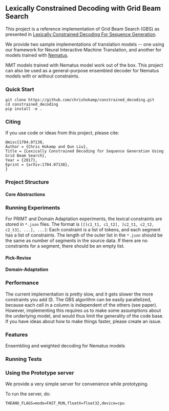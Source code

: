 ## Lexically Constrained Decoding with Grid Beam Search

This project is a reference implementation of Grid Beam Search (GBS) as presented in [Lexically Constrained Decoding For Sequence Generation](https://arxiv.org/abs/1704.07138).

We provide two sample implementations of translation models -- one using our framework for
Neural Interactive Machine Translation, 
and another for models trained with [Nematus](https://github.com/rsennrich/nematus).

NMT models trained with Nematus model work out of the box. This project can also be used as a general-purpose 
ensembled decoder for Nematus models with or without constraints. 

### Quick Start

```
git clone https://github.com/chrishokamp/constrained_decoding.git
cd constrained_decoding
pip install -e .
```

### Citing

If you use code or ideas from this project, please cite:

```
@misc{1704.07138,
Author = {Chris Hokamp and Qun Liu},
Title = {Lexically Constrained Decoding for Sequence Generation Using Grid Beam Search},
Year = {2017},
Eprint = {arXiv:1704.07138},
}
```

### Project Structure


#### Core Abstractions


### Running Experiments

For PRIMT and Domain Adaptation experiments, the lexical constraints are stored in `*.json` files. 
The format is `[[[c1_t1, c1_t2], [c2_t1, c2_t2, c2_t3], ...], ...]`: 
Each constraint is a list of tokens, and each segment has a list of constraints. The length of the 
outer list in the `*.json` should be the same as number of segments in the source data. If there are no constraints for a
segment, there should be an empty list. 

#### Pick-Revise 

#### Domain-Adaptation 


### Performance

The current implementation is pretty slow, and it gets slower the more constraints you add :disappointed:. 
The GBS algorithm can be easily parallelized, because each cell in a column is independent of the others (see paper). 
However, implementing this requires us to make some assumptions about the underlying model, and would thus
limit the generality of the code base. If you have ideas about how to make things faster, please create an issue. 

### Features

Ensembling and weighted decoding for Nematus models


### Running Tests


### Using the Prototype server

We provide a very simple server for convenience while prototyping. 

To run the server, do:
```
THEANO_FLAGS=mode=FAST_RUN,floatX=float32,device=cpu

```



